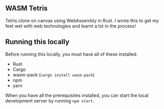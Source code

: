 ## WASM Tetris

Tetris clone on canvas using WebAssembly in Rust.
I wrote this to get my feet wet with web technologies and learnt a lot in the process!

## Running this locally

Before running this locally, you must have all of these installed.

- Rust
- Cargo
- wasm-pack (`cargo install wasm-pack`)
- npm
- yarn

When you have all the prerequisites installed, you can start the local development server by running `npm start`.